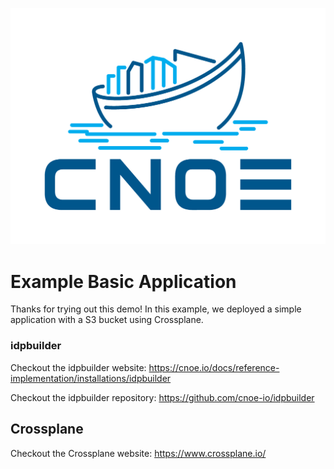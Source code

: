 ![cnoe logo](./images/cnoe-logo.png)

# Example Basic Application

Thanks for trying out this demo! In this example, we deployed a simple application with a S3 bucket using Crossplane.


### idpbuilder 

Checkout the idpbuilder website: https://cnoe.io/docs/reference-implementation/installations/idpbuilder

Checkout the idpbuilder repository: https://github.com/cnoe-io/idpbuilder

## Crossplane

Checkout the Crossplane website: https://www.crossplane.io/

